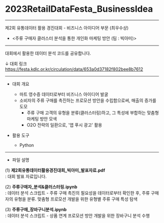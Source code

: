 # 2023RetailDataFesta_BusinessIdea
 
---
제2회 유통데이터 활용 경진대회 - 비즈니스 아이디어 부문 (최우수상)
- <주류 구매자 클러스터 분석을 통한 개인화 마케팅 방안 (팀 : 빅아미)>
---

대회에서 활용한 데이터 분석 코드를 공유합니다.

↓ 대회 링크  
https://festa.kdlc.or.kr/circulation/data/653a0d37182f802bee8b7612

---
* 대회 개요
  - 마트 영수증 데이터로부터 비즈니스 아이디어 발굴
  - 소비자의 주류 구매를 촉진하는 프로모션 방안을 수립함으로써, 매출의 증가를 도모
    - 주류 구매 고객의 유형을 분류(클러스터링)하고, 그 특성에 부합하는 맞춤형 마케팅 방안 모색
    - O2O 전략의 일환으로, '앱 푸시 광고' 활용

* 활용 도구
  - Python
   
---
* 파일 설명  

 (1) **제2회유통데이터활용경진대회_빅아미_발표자료.pdf**  
     : 대회 발표 자료입니다.

 (2) **주류구매자_분석&클러스터링.ipynb**  
     : 데이터 분석 스크립트 - 주류 구매 촉진의 필요성을 데이터로부터 확인한 후, 주류 구매자의 유형을 분류. 맞춤형 프로모션 개발을 위한 유형별 주류 구매 특성 탐색 

 (3) **주류구매_장바구니분석.ipynb**  
     : 데이터 분석 스크립트 - 상품 연계 프로모션 방안 개발을 위한 장바구니 분석 수행
